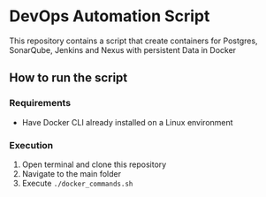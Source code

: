 # DevOps Automation Script
This repository contains a script that create containers for Postgres, SonarQube, Jenkins and Nexus with persistent Data in Docker
## How to run the script
### Requirements
- Have Docker CLI already installed on a Linux environment
### Execution
1. Open terminal and clone this repository
2. Navigate to the main folder
3. Execute ```./docker_commands.sh ```

